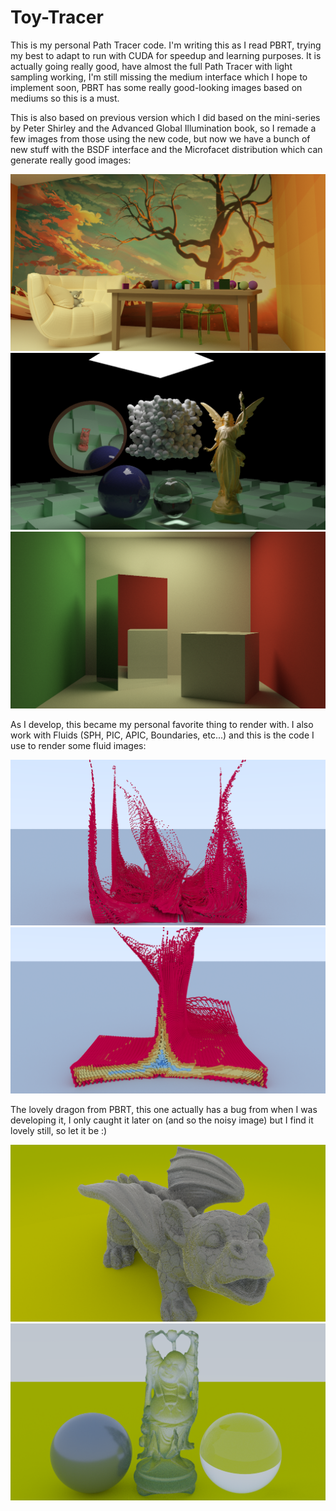# Toy-Tracer
This is my personal Path Tracer code. I'm writing this as I read PBRT, trying my best to adapt to run with CUDA for speedup and learning purposes.
It is actually going really good, have almost the full Path Tracer with light sampling working, I'm still missing the medium
interface which I hope to implement soon, PBRT has some really good-looking images based on mediums so this is a must.

This is also based on previous version which I did based on the mini-series by Peter Shirley and the Advanced Global Illumination book,
so I remade a few images from those using the new code, but now we have a bunch of new stuff with the BSDF interface and the Microfacet distribution which can generate really good images:

![Alt text](/images/room.png)
![Alt text](/images/scene0.png)
![Alt text](/images/cornell.png) 


As I develop, this became my personal favorite thing to render with. I also work with Fluids (SPH, PIC, APIC, Boundaries, etc...)
and this is the code I use to render some fluid images:

![Alt text](/images/quad_dam_80.png)
![Alt text](/images/fluid_scene1.png)

The lovely dragon from PBRT, this one actually has a bug from when I was developing it, I only caught it later on (and so the noisy image) but I find
it lovely still, so let it be :)

![Alt text](/images/dragon2.png)
![Alt text](/images/glassmicro.png)

